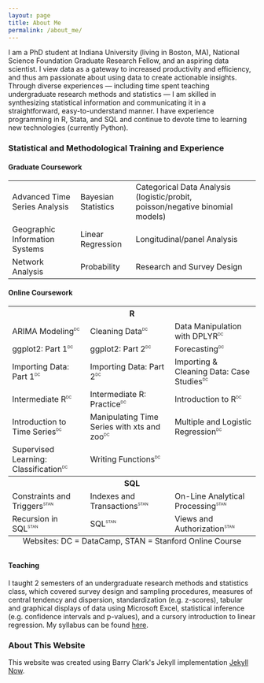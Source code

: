 ```yaml
---
layout: page
title: About Me
permalink: /about_me/
---
```


I am a PhD student at Indiana University (living in Boston, MA), National Science Foundation Graduate Research Fellow, and an aspiring data scientist. I view data as a gateway to increased productivity and efficiency, and thus am passionate about using data to create actionable insights. Through diverse experiences &mdash; including time spent teaching undergraduate research methods and statistics &mdash; I am skilled in synthesizing statistical information and communicating it in a straightforward, easy-to-understand manner. I have experience programming in R, Stata, and SQL and continue to devote time to learning new technologies (currently Python). 
 
### Statistical and Methodological Training and Experience
#### Graduate Coursework
<table class="tg">
  <tr>
    <td> Advanced Time Series Analysis </td>
    <td> Bayesian Statistics </td>
    <td> Categorical Data Analysis (logistic/probit, poisson/negative binomial models) </td> 
  </tr>
    <td> Geographic Information Systems </td>
    <td> Linear Regression </td>
    <td> Longitudinal/panel Analysis </td>   
  <tr>
    <td> Network Analysis </td>  
    <td> Probability </td>    
    <td> Research and Survey Design </td>
  </tr>
</table>

#### Online Coursework
<table class="tg">
<caption align="bottom"> Websites: DC = DataCamp, STAN = Stanford Online Course </caption>
  <tr>
    <th class="tg-us36" colspan="3"> R </th>
  </tr>
  <tr>
    <td class="tg-us36"> ARIMA Modeling<sup style="font-size: 8px; line-height: 0; vertical-align: 7px">DC</sup> </td>
    <td class="tg-us36"> Cleaning Data<sup style="font-size: 8px; line-height: 0; vertical-align: 7px">DC</sup> </td>
    <td class="tg-us36"> Data Manipulation with DPLYR<sup style="font-size: 8px; line-height: 0; vertical-align: 7px">DC</sup> </td>
  </tr>
  <tr>
    <td class="tg-us36"> ggplot2: Part 1<sup style="font-size: 8px; line-height: 0; vertical-align: 7px">DC</sup></td>
    <td class="tg-us36"> ggplot2: Part 2<sup style="font-size: 8px; line-height: 0; vertical-align: 7px">DC</sup></td>
    <td class="tg-us36"> Forecasting<sup style="font-size: 8px; line-height: 0; vertical-align: 7px">DC</sup></td>
  </tr>
  <tr>
    <td class="tg-yw4l"> Importing Data: Part 1<sup style="font-size: 8px; line-height: 0; vertical-align: 7px">DC</sup></td>
    <td class="tg-yw4l"> Importing Data: Part 2<sup style="font-size: 8px; line-height: 0; vertical-align: 7px">DC</sup></td>
    <td class="tg-yw4l"> Importing & Cleaning Data: Case Studies<sup style="font-size: 8px; line-height: 0; vertical-align: 7px">DC</sup></td>
  </tr>
  <tr>
    <td class="tg-yw4l"> Intermediate R<sup style="font-size: 8px; line-height: 0; vertical-align: 7px">DC</sup></td>
    <td class="tg-yw4l"> Intermediate R: Practice<sup style="font-size: 8px; line-height: 0; vertical-align: 7px">DC</sup></td>
    <td class="tg-yw4l"> Introduction to R<sup style="font-size: 8px; line-height: 0; vertical-align: 7px">DC</sup></td>
  </tr>
  <tr>
    <td class="tg-yw4l"> Introduction to Time Series<sup style="font-size: 8px; line-height: 0; vertical-align: 7px">DC</sup></td>
    <td class="tg-yw4l"> Manipulating Time Series with xts and zoo<sup style="font-size: 8px; line-height: 0; vertical-align: 7px">DC</sup></td>
    <td class="tg-yw4l"> Multiple and Logistic Regression<sup style="font-size: 8px; line-height: 0; vertical-align: 7px">DC</sup></td>
  </tr>
   <tr>
    <td class="tg-yw4l"> Supervised Learning: Classification<sup style="font-size: 8px; line-height: 0; vertical-align: 7px">DC</sup></td>
    <td class="tg-yw4l"> Writing Functions<sup style="font-size: 8px; line-height: 0; vertical-align: 7px">DC</sup></td>
    <td class="tg-yw4l"></td>
  </tr>
  <tr>
    <th class="tg-yw4l" colspan="3"> SQL </th>
  </tr>
  <tr>
    <td class="tg-yw4l"> Constraints and Triggers<sup style="font-size: 8px; line-height: 0; vertical-align: 7px">STAN</sup></td>
    <td class="tg-yw4l"> Indexes and Transactions<sup style="font-size: 8px; line-height: 0; vertical-align: 7px">STAN</sup></td>
    <td class="tg-yw4l"> On-Line Analytical Processing<sup style="font-size: 8px; line-height: 0; vertical-align: 7px">STAN</sup></td>
  </tr>
  <tr>
    <td class="tg-yw4l"> Recursion in SQL<sup style="font-size: 8px; line-height: 0; vertical-align: 7px">STAN</sup></td>
    <td class="tg-yw4l"> SQL<sup style="font-size: 8px; line-height: 0; vertical-align: 7px">STAN</sup></td>
    <td class="tg-yw4l"> Views and Authorization<sup style="font-size: 8px; line-height: 0; vertical-align: 7px">STAN</sup></td>
  </tr> 
</table>

#### Teaching
I taught 2 semesters of an undergraduate research methods and statistics class, which covered survey design and sampling procedures, measures of central tendency and dispersion, standardization (e.g. z-scores), tabular and graphical displays of data using Microsoft Excel, statistical inference (e.g. confidence intervals and p-values), and a cursory introduction to linear regression. My syllabus can be found [here](https://iu.app.box.com/file/283732193861).

### About This Website
This website was created using Barry Clark's Jekyll implementation [Jekyll Now](https://github.com/barryclark/jekyll-now). 
